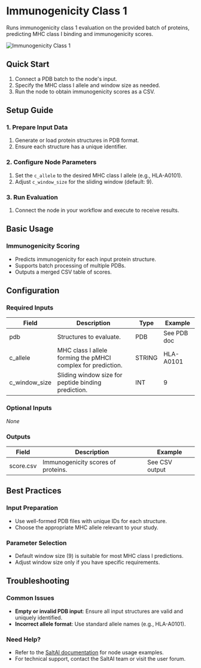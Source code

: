 # Immunogenicity Class 1

Runs immunogenicity class 1 evaluation on the provided batch of proteins, predicting MHC class I binding and immunogenicity scores.

<img src="/images/nodes/biotech/functional-prediction/immunogenicity-class-1.png" alt="Immunogenicity Class 1" class="rounded-lg">

## Quick Start

1. Connect a PDB batch to the node's input.
2. Specify the MHC class I allele and window size as needed.
3. Run the node to obtain immunogenicity scores as a CSV.

## Setup Guide

### 1. Prepare Input Data
1. Generate or load protein structures in PDB format.
2. Ensure each structure has a unique identifier.

### 2. Configure Node Parameters
1. Set the `c_allele` to the desired MHC class I allele (e.g., HLA-A0101).
2. Adjust `c_window_size` for the sliding window (default: 9).

### 3. Run Evaluation
1. Connect the node in your workflow and execute to receive results.

## Basic Usage

### Immunogenicity Scoring
* Predicts immunogenicity for each input protein structure.
* Supports batch processing of multiple PDBs.
* Outputs a merged CSV table of scores.

## Configuration

### Required Inputs
| Field        | Description                                                                 | Type   | Example     |
|--------------|-----------------------------------------------------------------------------|--------|-------------|
| pdb          | Structures to evaluate.                                                     | PDB    | See PDB doc |
| c_allele     | MHC class I allele forming the pMHCI complex for prediction.                | STRING | HLA-A0101   |
| c_window_size| Sliding window size for peptide binding prediction.                         | INT    | 9           |

### Optional Inputs
*None*

### Outputs
| Field     | Description                        | Example         |
|-----------|------------------------------------|-----------------|
| score.csv | Immunogenicity scores of proteins. | See CSV output  |

## Best Practices

### Input Preparation
* Use well-formed PDB files with unique IDs for each structure.
* Choose the appropriate MHC allele relevant to your study.

### Parameter Selection
* Default window size (9) is suitable for most MHC class I predictions.
* Adjust window size only if you have specific requirements.

## Troubleshooting

### Common Issues
* **Empty or invalid PDB input**: Ensure all input structures are valid and uniquely identified.
* **Incorrect allele format**: Use standard allele names (e.g., HLA-A0101).

### Need Help?
* Refer to the [SaltAI documentation](https://docs.salt.ai/) for node usage examples.
* For technical support, contact the SaltAI team or visit the user forum.
